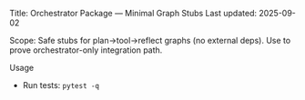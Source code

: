 Title: Orchestrator Package — Minimal Graph Stubs
Last updated: 2025-09-02

Scope: Safe stubs for plan→tool→reflect graphs (no external deps). Use to prove orchestrator-only integration path.

Usage
- Run tests: `pytest -q`
